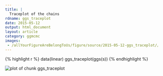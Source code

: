 ```yaml
---
title: |
  Traceplot of the chains
rdname: ggs_traceplot
date: 2015-05-12
output: html_document
layout: article
category: ggmcmc
images:
 - /allYourFigureAreBelongToUs/figure/source/2015-05-12-ggs_traceplot//ggs_traceplot-1.png
---
```





{% highlight r %}
data(linear)
ggs_traceplot(ggs(s))
{% endhighlight %}

![plot of chunk ggs_traceplot](/allYourFigureAreBelongToUs/figure/source/2015-05-12-ggs_traceplot/ggs_traceplot-1.png) 